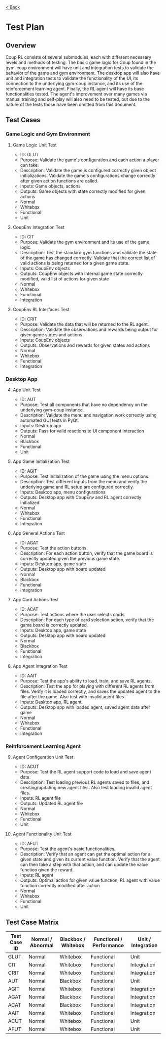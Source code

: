[< Back](../README.md)

# Test Plan

## Overview
Coup RL consists of several submodules, each with different necessary levels and methods of testing. The basic game logic for Coup found in the gym-coup environment will have unit and integration tests to validate the behavior of the game and gym environment. The desktop app will also have unit and integration tests to validate the functionality of the UI, its connection to the underlying gym-coup instance, and its use of the reinforcement learning agent. Finally, the RL agent will have its base functionalities tested. The agent's improvement over many games via manual training and self-play will also need to be tested, but due to the nature of the tests those have been omitted from this document.

## Test Cases
### Game Logic and Gym Environment
1. Game Logic Unit Test
    - ID: GLUT
    - Purpose: Validate the game's configuration and each action a player can take.
    - Description: Validate the game is configured correctly given object initializations. Validate the game's configurations change correctly after given action functions are called.
    - Inputs: Game objects, actions
    - Outputs: Game objects with state correctly modified for given actions
    - Normal
    - Whitebox
    - Functional
    - Unit

2. CoupEnv Integration Test
    - ID: CIT
    - Purpose: Validate the gym environment and its use of the game logic.
    - Description: Test the standard gym functions and validate the state of the game has changed correctly. Validate that the correct list of valid actions is being returned for a given game state.
    - Inputs: CoupEnv objects
    - Outputs: CoupEnv objects with internal game state correctly modified, valid list of actions for given state
    - Normal
    - Whitebox
    - Functional
    - Integration

3. CoupEnv RL Interfaces Test
    - ID: CRIT
    - Purpose: Validate the data that will be returned to the RL agent.
    - Description: Validate the observations and rewards being output for given game states and actions.
    - Inputs: CoupEnv objects
    - Outputs: Observations and rewards for given states and actions
    - Normal
    - Whitebox
    - Functional
    - Integration

### Desktop App
4. App Unit Test
    - ID: AUT
    - Purpose: Test all components that have no dependency on the underlying gym-coup instance.
    - Description: Validate the menu and navigation work correctly using automated GUI tests in PyQt.
    - Inputs: Desktop app
    - Outputs: Pass for valid reactions to UI component interaction
    - Normal
    - Blackbox
    - Functional
    - Unit

5. App Game Initialization Test
    - ID: AGIT
    - Purpose: Test initialization of the game using the menu options.
    - Description: Test different inputs from the menu and verify the underlying game and RL setup are configured correctly.
    - Inputs: Desktop app, menu configurations
    - Outputs: Desktop app with CoupEnv and RL agent correctly initialized
    - Normal
    - Whitebox
    - Functional
    - Integration

6. App General Actions Test
    - ID: AGAT
    - Purpose: Test the action buttons.
    - Description: For each action button, verify that the game board is correctly updated given the previous game state.
    - Inputs: Desktop app, game state
    - Outputs: Desktop app with board updated
    - Normal
    - Blackbox
    - Functional
    - Integration

7. App Card Actions Test
    - ID: ACAT
    - Purpose: Test actions where the user selects cards.
    - Description: For each type of card selection action, verify that the game board is correctly updated.
    - Inputs: Desktop app, game state
    - Outputs: Desktop app with board updated
    - Normal
    - Blackbox
    - Functional
    - Integration

8. App Agent Integration Test
    - ID: AAIT
    - Purpose: Test the app's ability to load, train, and save RL agents.
    - Description: Test the app for playing with different RL agents from files. Verify it is loaded correctly, and saves the updated agent to the file after the game. Also test with invalid agent files.
    - Inputs: Desktop app, RL agent
    - Outputs: Desktop app with loaded agent, saved agent data after game
    - Normal
    - Whitebox
    - Functional
    - Integration

### Reinforcement Learning Agent
9. Agent Configuration Unit Test
    - ID: ACUT
    - Purpose: Test the RL agent support code to load and save agent data.
    - Description: Test loading previous RL agents saved to files, and creating/updating new agent files. Also test loading invalid agent files.
    - Inputs: RL agent file
    - Outputs: Updated RL agent file
    - Normal
    - Whitebox
    - Functional
    - Unit

10. Agent Functionality Unit Test
    - ID: AFUT
    - Purpose: Test the agent's basic functionalities.
    - Description: Verify that an agent can get the optimal action for a given state and given its current value function. Verify that the agent can then take a step with that action, and can update the value function given the reward.
    - Inputs: RL agent
    - Outputs: Optimal action for given value function, RL agent with value function correctly modified after action
    - Normal
    - Whitebox
    - Functional
    - Unit

## Test Case Matrix
| Test Case ID | Normal / Abnormal | Blackbox / Whitebox | Functional / Performance | Unit / Integration |
|-|-|-|-|-|
| GLUT | Normal | Whitebox | Functional | Unit |
| CIT | Normal | Whitebox | Functional | Integration |
| CRIT | Normal | Whitebox | Functional | Integration |
| AUT | Normal | Blackbox | Functional | Unit |
| AGIT | Normal | Whitebox | Functional | Integration |
| AGAT | Normal | Blackbox | Functional | Integration |
| ACAT | Normal | Blackbox | Functional | Integration |
| AAIT | Normal | Whitebox | Functional | Integration |
| ACUT | Normal | Whitebox | Functional | Unit |
| AFUT | Normal | Whitebox | Functional | Unit |
